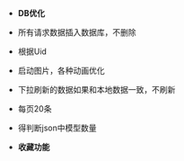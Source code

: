 - **DB优化**

- 所有请求数据插入数据库，不删除
- 根据Uid
- 启动图片，各种动画优化
- 下拉刷新的数据如果和本地数据一致，不刷新
- 每页20条
- 得判断json中模型数量

- **收藏功能**
